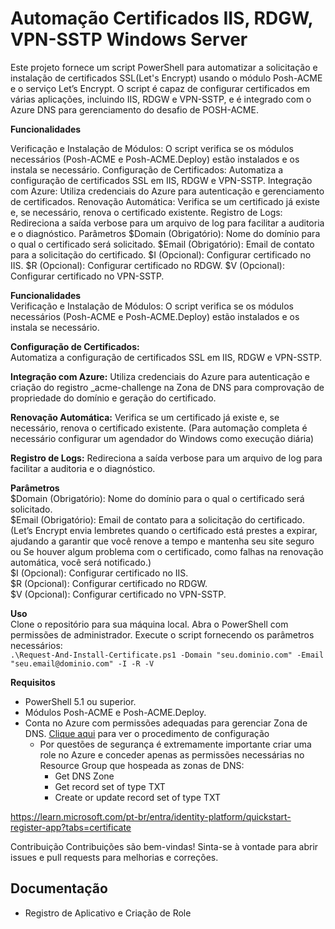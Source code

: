 # Automação Certificados IIS, RDGW, VPN-SSTP Windows Server

Este projeto fornece um script PowerShell para automatizar a solicitação e instalação de certificados SSL(Let's Encrypt) usando o módulo Posh-ACME e o serviço Let’s Encrypt. O script é capaz de configurar certificados em várias aplicações, incluindo IIS, RDGW e VPN-SSTP, e é integrado com o Azure DNS para gerenciamento do desafio de POSH-ACME.  

**Funcionalidades**

Verificação e Instalação de Módulos: O script verifica se os módulos necessários (Posh-ACME e Posh-ACME.Deploy) estão instalados e os instala se necessário.
Configuração de Certificados: Automatiza a configuração de certificados SSL em IIS, RDGW e VPN-SSTP.
Integração com Azure: Utiliza credenciais do Azure para autenticação e gerenciamento de certificados.
Renovação Automática: Verifica se um certificado já existe e, se necessário, renova o certificado existente.
Registro de Logs: Redireciona a saída verbose para um arquivo de log para facilitar a auditoria e o diagnóstico.
Parâmetros
$Domain (Obrigatório): Nome do domínio para o qual o certificado será solicitado.
$Email (Obrigatório): Email de contato para a solicitação do certificado.
$I (Opcional): Configurar certificado no IIS.
$R (Opcional): Configurar certificado no RDGW.
$V (Opcional): Configurar certificado no VPN-SSTP.

**Funcionalidades**  
Verificação e Instalação de Módulos: O script verifica se os módulos necessários (Posh-ACME e Posh-ACME.Deploy) estão instalados e os instala se necessário.    

**Configuração de Certificados:**  
Automatiza a configuração de certificados SSL em IIS, RDGW e VPN-SSTP.

**Integração com Azure:** 
Utiliza credenciais do Azure para autenticação e criação do registro _acme-challenge na Zona de DNS para comprovação de propriedade do domínio e geração do certificado.

**Renovação Automática:**
Verifica se um certificado já existe e, se necessário, renova o certificado existente. (Para automação completa é necessário configurar um agendador do Windows como execução diária)

**Registro de Logs:** 
Redireciona a saída verbose para um arquivo de log para facilitar a auditoria e o diagnóstico.

**Parâmetros**  
$Domain (Obrigatório): Nome do domínio para o qual o certificado será solicitado.  
$Email (Obrigatório): Email de contato para a solicitação do certificado. (Let’s Encrypt envia lembretes quando o certificado está prestes a expirar, ajudando a garantir que você renove a tempo e mantenha seu site seguro ou Se houver algum problema com o certificado, como falhas na renovação automática, você será notificado.)  
$I (Opcional): Configurar certificado no IIS.  
$R (Opcional): Configurar certificado no RDGW.  
$V (Opcional): Configurar certificado no VPN-SSTP.  

**Uso**  
Clone o repositório para sua máquina local.
Abra o PowerShell com permissões de administrador.
Execute o script fornecendo os parâmetros necessários:  
`.\Request-And-Install-Certificate.ps1 -Domain "seu.dominio.com" -Email "seu.email@dominio.com" -I -R -V`

**Requisitos**  
- PowerShell 5.1 ou superior.  
- Módulos Posh-ACME e Posh-ACME.Deploy.  
- Conta no Azure com permissões adequadas para gerenciar Zona de DNS. [Clique aqui](APP_REGISTRATION.md) para ver o procedimento de configuração
    - Por questões de segurança é extremamente importante criar uma role no Azure e conceder apenas as permissões necessárias no Resource Group que hospeada as zonas de DNS:  
      - Get DNS Zone   
      - Get record set of type TXT   
      - Create or update record set of type TXT  

https://learn.microsoft.com/pt-br/entra/identity-platform/quickstart-register-app?tabs=certificate
  
Contribuição
Contribuições são bem-vindas! Sinta-se à vontade para abrir issues e pull requests para melhorias e correções.

## Documentação  

- Registro de Aplicativo e Criação de Role

